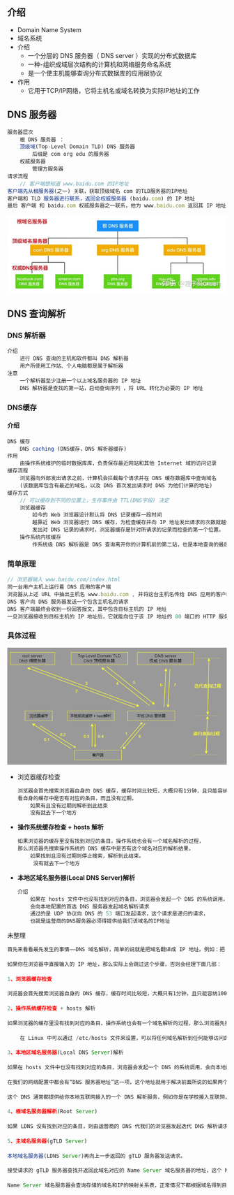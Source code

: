 ## 介绍

* Domain Name System
* 域名系统
* 介绍
    * 一个分层的 DNS 服务器（ DNS server ）实现的分布式数据库
    * 一种-组织成域层次结构的计算机和网络服务命名系统
    * 是一个使主机能够查询分布式数据库的应用层协议
* 作用
    * 它用于TCP/IP网络，它将主机名或域名转换为实际IP地址的工作



## DNS 服务器

```js
服务器层次
	根 DNS 服务器 ： 
    顶级域(Top-Level Domain TLD) DNS 服务器
    	后缀是 com org edu 的服务器
    权威服务器
    	管理方服务器
请求流程
	// 客户端想知道 www.baidu.com 的IP地址
客户端先从根服务器(之一) 关联，获取顶级域名 com 的TLD服务器的IP地址
客户端和 TLD 服务器进行联系，返回全权威服务器 (baidu.com) 的 IP 地址
最后 客户端 和 baidu.com 权威服务器之一联系，他为 www.baidu.com 返回其 IP 地址
```

![image-20210124225604395](image-20210124225604395.png)

## DNS 查询解析

### DNS 解析器

```js
介绍
	进行 DNS 查询的主机和软件都叫 DNS 解析器
	用户所使用工作站、个人电脑都是属于解析器
注意
	一个解析器至少注册一个以上域名服务器的 IP 地址
    DNS 解析器是查找的第一站，启动查询序列 ，将 URL 转化为必要的 IP 地址
```



### DNS缓存

#### 介绍

```js
DNS 缓存
    DNS caching (DNS缓存，DNS 解析器缓存)
作用
	由操作系统维护的临时数据库库，负责保存最近网站和其他 Internet 域的访问记录
缓存流程
	浏览器向外部发出请求之前，计算机会拦截每个请求并在 DNS 缓存数据库中查询域名
    (该数据库包含有最近的域名，以及 DNS 首次发出请求时 DNS 为他们计算的地址)
缓存方式
	// 可以缓存到不同的位置上，生存事件由 TTL(DNS字段) 决定
	浏览器缓存
    	如今的 Web 浏览器设计默认将 DNS 记录缓存一段时间
        越靠近 Web 浏览器进行 DNS 缓存，为检查缓存并向 IP 地址发出请求的次数就越少
        发出对 DNS 记录的请求时，浏览器缓存是针对所请求的记录而检查的第一个位置。
    操作系统内核缓存
    	作系统级 DNS 解析器是 DNS 查询离开你的计算机前的第二站，也是本地查询的最后一个步骤
```

### 简单原理

```js
// 浏览器输入 www.baidu.com/index.html 
同一台用户主机上运行着 DNS 应用的客户端
浏览器从上述 URL 中抽出主机名 www.baidu.com , 并将这台主机名传给 DNS 应用的客户端
DNS 客户向 DNS 服务器发送一个包含主机名的请求
DNS 客户端最终会收到一份回答报文，其中包含目标主机的 IP 地址
一旦浏览器接收到目标主机的 IP 地址后，它就能向位于该 IP 地址的 80 端口的 HTTP 服务器发起一个 TCP 连接
```

### 具体过程

![image-20210125004438157](image-20210125004438157.png)

* 浏览器缓存检查

    ```js
    浏览器会首先搜索浏览器自身的 DNS 缓存，缓存时间比较短，大概只有1分钟，且只能容纳1000条缓存
    看自身的缓存中是否有对应的条目，而且没有过期，
    	如果有且没有过期则解析到此结束
        没有就去下一个地方
    ```

* **操作系统缓存检查 + hosts 解析**

    ```js
    如果浏览器的缓存里没有找到对应的条目，操作系统也会有一个域名解析的过程，
    那么浏览器先搜索操作系统的 DNS 缓存中是否有这个域名对应的解析结果，
    	如果找到且没有过期则停止搜索，解析到此结束。
         没有就去下一个地方
    ```

* **本地区域名服务器(Local DNS Server)解析**

    ```js
    介绍
    	如果在 hosts 文件中也没有找到对应的条目，浏览器会发起一个 DNS 的系统调用，
        会向本地配置的首选 DNS 服务器发起域名解析请求
        通过的是 UDP 协议向 DNS 的 53 端口发起请求，这个请求是递归的请求，
        也就是运营商的DNS服务器必须得提供给我们该域名的IP地址
    ```

    

未整理

```js
首先来看看最先发生的事情——DNS 域名解析，简单的说就是把域名翻译成 IP 地址。例如：把 www.test.com 这个域名翻译成对应 IP 192.168.1.1，这里只是举个例子。

如果你在浏览器中直接输入的 IP 地址，那么实际上会跳过这个步骤，否则会经理下面几部：

1、浏览器缓存检查

浏览器会首先搜索浏览器自身的 DNS 缓存，缓存时间比较短，大概只有1分钟，且只能容纳1000条缓存，看自身的缓存中是否有对应的条目，而且没有过期，如果有且没有过期则解析到此结束。

2、操作系统缓存检查 + hosts 解析

如果浏览器的缓存里没有找到对应的条目，操作系统也会有一个域名解析的过程，那么浏览器先搜索操作系统的 DNS 缓存中是否有这个域名对应的解析结果，如果找到且没有过期则停止搜索，解析到此结束。

    在 Linux 中可以通过 /etc/hosts 文件来设置，可以将任何域名解析到任何能够访问的 IP 地址。如果在这里指定了一个域名对应的 IP 地址，那么浏览器会首先使用这个 IP 地址。当解析到这个配置文件中的某个域名时，操作系统会在缓存中缓存这个解析结果，缓存的时间同样是受这个域名的失效时间和缓存的空间大小控制的。

3、本地区域名服务器(Local DNS Server)解析

如果在 hosts 文件中也没有找到对应的条目，浏览器会发起一个 DNS 的系统调用，会向本地配置的首选 DNS 服务器发起域名解析请求（通过的是 UDP 协议向 DNS 的 53 端口发起请求，这个请求是递归的请求，也就是运营商的DNS服务器必须得提供给我们该域名的IP地址）。

在我们的网络配置中都会有“DNS 服务器地址”这一项，这个地址就用于解决前面所说的如果两个过程无法解析时要怎么办。操作系统会把这个域名发送给这里设置的 LDNS，也就是本地区的域名服务器。

这个 DNS 通常都提供给你本地互联网接入的一个 DNS 解析服务，例如你是在学校接入互联网，那么你的 DNS 服务器肯定在你的学校；如果你是在一个小区接入互联网的，那这个 DNS 就是提供给你接入互联网的应用提供商，即电信或者联通。大约 80% 的域名解析都到这里就已经完成了，所以 LDNS 主要承担了域名的解析工作。

4、根域名服务器解析(Root Server)

如果 LDNS 没有找到对应的条目，则由运营商的 DNS 代我们的浏览器发起迭代 DNS 解析请求。它首先是会找根域的 DNS 的 IP 地址，找到根域的 DNS 地址，就会向其发起请求。然后根域名服务器返回给本地域名服务器一个所查询域的主域名服务器(gTLD Server)地址。

5、主域名服务器(gTLD Server)

本地域名服务器(LDNS Server)再向上一步返回的 gTLD 服务器发送请求。

接受请求的 gTLD 服务器查找并返回此域名对应的 Name Server 域名服务器的地址，这个 Name Server 通常就是你注册的域名服务器，例如你在某个域名服务提供商申请的域名，那么这个域名解析任务就由这个域名提供商的服务器来完成。

Name Server 域名服务器会查询存储的域名和IP的映射关系表，正常情况下都根据域名得到目标IP记录，连同一个 TTL 值返回给 DNS Server 域名服务器。
```







































































































































































